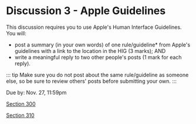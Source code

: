 # Discussion 3 - Apple Guidelines

This discussion requires you to use Apple's Human Interface Guidelines.  You will:

- post a summary (in your own words) of one rule/guideline* from Apple's guidelines with a link to the location in the HIG (3 marks); AND
- write a meaningful reply to two other people's posts (1 mark for each reply).

::: tip
Make sure you do not post about the same rule/guideline as someone else, so be sure to review others' posts before submitting your own.
:::

Due by: Nov. 27, 11:59pm

[Section 300](https://brightspace.algonquincollege.com/d2l/home/282607)

[Section 310](https://brightspace.algonquincollege.com/d2l/home/282608)
